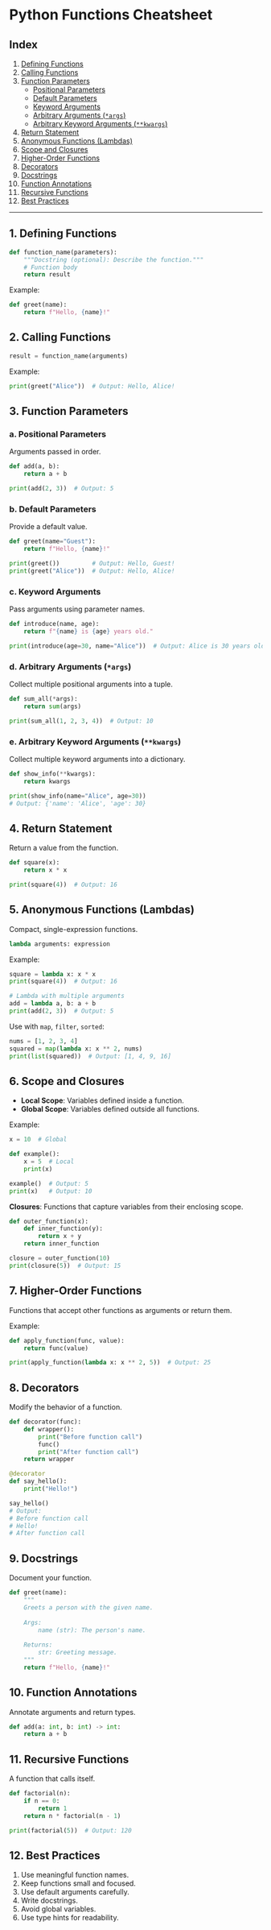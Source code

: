 # Python Functions Cheatsheet

## Index
1. [Defining Functions](#defining-functions)
2. [Calling Functions](#calling-functions)
3. [Function Parameters](#function-parameters)
   - [Positional Parameters](#positional-parameters)
   - [Default Parameters](#default-parameters)
   - [Keyword Arguments](#keyword-arguments)
   - [Arbitrary Arguments (`*args`)](#arbitrary-arguments-args)
   - [Arbitrary Keyword Arguments (`**kwargs`)](#arbitrary-keyword-arguments-kwargs)
4. [Return Statement](#return-statement)
5. [Anonymous Functions (Lambdas)](#anonymous-functions-lambdas)
6. [Scope and Closures](#scope-and-closures)
7. [Higher-Order Functions](#higher-order-functions)
8. [Decorators](#decorators)
9. [Docstrings](#docstrings)
10. [Function Annotations](#function-annotations)
11. [Recursive Functions](#recursive-functions)
12. [Best Practices](#best-practices)

---

## 1. Defining Functions
```python
def function_name(parameters):
    """Docstring (optional): Describe the function."""
    # Function body
    return result
```

Example:
```python
def greet(name):
    return f"Hello, {name}!"
```

## 2. Calling Functions
```python
result = function_name(arguments)
```

Example:
```python
print(greet("Alice"))  # Output: Hello, Alice!
```

## 3. Function Parameters

### a. Positional Parameters
Arguments passed in order.
```python
def add(a, b):
    return a + b

print(add(2, 3))  # Output: 5
```

### b. Default Parameters
Provide a default value.
```python
def greet(name="Guest"):
    return f"Hello, {name}!"

print(greet())         # Output: Hello, Guest!
print(greet("Alice"))  # Output: Hello, Alice!
```

### c. Keyword Arguments
Pass arguments using parameter names.
```python
def introduce(name, age):
    return f"{name} is {age} years old."

print(introduce(age=30, name="Alice"))  # Output: Alice is 30 years old.
```

### d. Arbitrary Arguments (`*args`)
Collect multiple positional arguments into a tuple.
```python
def sum_all(*args):
    return sum(args)

print(sum_all(1, 2, 3, 4))  # Output: 10
```

### e. Arbitrary Keyword Arguments (`**kwargs`)
Collect multiple keyword arguments into a dictionary.
```python
def show_info(**kwargs):
    return kwargs

print(show_info(name="Alice", age=30))  
# Output: {'name': 'Alice', 'age': 30}
```

## 4. Return Statement
Return a value from the function.
```python
def square(x):
    return x * x

print(square(4))  # Output: 16
```

## 5. Anonymous Functions (Lambdas)
Compact, single-expression functions.
```python
lambda arguments: expression
```

Example:
```python
square = lambda x: x * x
print(square(4))  # Output: 16

# Lambda with multiple arguments
add = lambda a, b: a + b
print(add(2, 3))  # Output: 5
```

Use with `map`, `filter`, `sorted`:
```python
nums = [1, 2, 3, 4]
squared = map(lambda x: x ** 2, nums)
print(list(squared))  # Output: [1, 4, 9, 16]
```

## 6. Scope and Closures
- **Local Scope**: Variables defined inside a function.
- **Global Scope**: Variables defined outside all functions.

Example:
```python
x = 10  # Global

def example():
    x = 5  # Local
    print(x)

example()  # Output: 5
print(x)   # Output: 10
```

**Closures**: Functions that capture variables from their enclosing scope.
```python
def outer_function(x):
    def inner_function(y):
        return x + y
    return inner_function

closure = outer_function(10)
print(closure(5))  # Output: 15
```

## 7. Higher-Order Functions
Functions that accept other functions as arguments or return them.

Example:
```python
def apply_function(func, value):
    return func(value)

print(apply_function(lambda x: x ** 2, 5))  # Output: 25
```

## 8. Decorators
Modify the behavior of a function.
```python
def decorator(func):
    def wrapper():
        print("Before function call")
        func()
        print("After function call")
    return wrapper

@decorator
def say_hello():
    print("Hello!")

say_hello()
# Output:
# Before function call
# Hello!
# After function call
```

## 9. Docstrings
Document your function.
```python
def greet(name):
    """
    Greets a person with the given name.
    
    Args:
        name (str): The person's name.
    
    Returns:
        str: Greeting message.
    """
    return f"Hello, {name}!"
```

## 10. Function Annotations
Annotate arguments and return types.
```python
def add(a: int, b: int) -> int:
    return a + b
```

## 11. Recursive Functions
A function that calls itself.
```python
def factorial(n):
    if n == 0:
        return 1
    return n * factorial(n - 1)

print(factorial(5))  # Output: 120
```
## 12. Best Practices
1. Use meaningful function names.
2. Keep functions small and focused.
3. Use default arguments carefully.
4. Write docstrings.
5. Avoid global variables.
6. Use type hints for readability.
